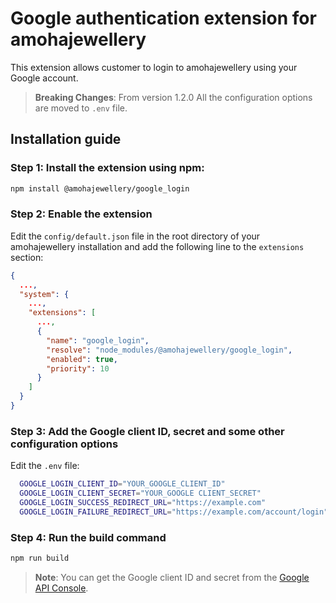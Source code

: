 # Google authentication extension for amohajewellery

This extension allows customer to login to amohajewellery using your Google account.

> **Breaking Changes**: From version 1.2.0 All the configuration options are moved to `.env` file.

## Installation guide

### Step 1: Install the extension using npm:

```bash
npm install @amohajewellery/google_login
```

### Step 2: Enable the extension

Edit the `config/default.json` file in the root directory of your amohajewellery installation and add the following line to the `extensions` section:

```json
{
  ...,
  "system": {
    ...,
    "extensions": [
      ...,
      {
        "name": "google_login",
        "resolve": "node_modules/@amohajewellery/google_login",
        "enabled": true,
        "priority": 10
      }
    ]
  }
}
```

### Step 3: Add the Google client ID, secret and some other configuration options

Edit the `.env` file:

```bash
  GOOGLE_LOGIN_CLIENT_ID="YOUR_GOOGLE_CLIENT_ID"
  GOOGLE_LOGIN_CLIENT_SECRET="YOUR_GOOGLE CLIENT_SECRET"
  GOOGLE_LOGIN_SUCCESS_REDIRECT_URL="https://example.com"
  GOOGLE_LOGIN_FAILURE_REDIRECT_URL="https://example.com/account/login"
```

### Step 4: Run the build command

```bash
npm run build
```

> **Note**: You can get the Google client ID and secret from the [Google API Console](https://console.developers.google.com/apis/credentials).
